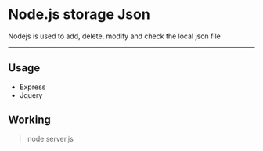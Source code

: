# Node.js storage Json

Nodejs is used to add, delete, modify and check the local json file

---
## Usage
* Express
* Jquery

## Working 
> node server.js

